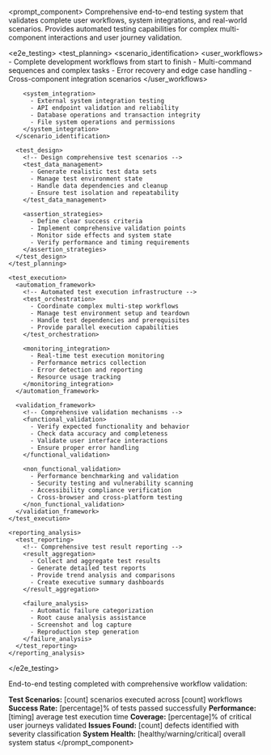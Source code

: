 <prompt_component>
  <step name="End-to-End Testing Framework">
    <description>
Comprehensive end-to-end testing system that validates complete user workflows, system integrations, and real-world scenarios. Provides automated testing capabilities for complex multi-component interactions and user journey validation.
    </description>
  </step>

  <e2e_testing>
    <test_planning>
      <scenario_identification>
        <!-- Identify critical end-to-end scenarios -->
        <user_workflows>
          - Complete development workflows from start to finish
          - Multi-command sequences and complex tasks
          - Error recovery and edge case handling
          - Cross-component integration scenarios
        </user_workflows>
        
        <system_integration>
          - External system integration testing
          - API endpoint validation and reliability
          - Database operations and transaction integrity
          - File system operations and permissions
        </system_integration>
      </scenario_identification>
      
      <test_design>
        <!-- Design comprehensive test scenarios -->
        <test_data_management>
          - Generate realistic test data sets
          - Manage test environment state
          - Handle data dependencies and cleanup
          - Ensure test isolation and repeatability
        </test_data_management>
        
        <assertion_strategies>
          - Define clear success criteria
          - Implement comprehensive validation points
          - Monitor side effects and system state
          - Verify performance and timing requirements
        </assertion_strategies>
      </test_design>
    </test_planning>
    
    <test_execution>
      <automation_framework>
        <!-- Automated test execution infrastructure -->
        <test_orchestration>
          - Coordinate complex multi-step workflows
          - Manage test environment setup and teardown
          - Handle test dependencies and prerequisites
          - Provide parallel execution capabilities
        </test_orchestration>
        
        <monitoring_integration>
          - Real-time test execution monitoring
          - Performance metrics collection
          - Error detection and reporting
          - Resource usage tracking
        </monitoring_integration>
      </automation_framework>
      
      <validation_framework>
        <!-- Comprehensive validation mechanisms -->
        <functional_validation>
          - Verify expected functionality and behavior
          - Check data accuracy and completeness
          - Validate user interface interactions
          - Ensure proper error handling
        </functional_validation>
        
        <non_functional_validation>
          - Performance benchmarking and validation
          - Security testing and vulnerability scanning
          - Accessibility compliance verification
          - Cross-browser and cross-platform testing
        </non_functional_validation>
      </validation_framework>
    </test_execution>
    
    <reporting_analysis>
      <test_reporting>
        <!-- Comprehensive test result reporting -->
        <result_aggregation>
          - Collect and aggregate test results
          - Generate detailed test reports
          - Provide trend analysis and comparisons
          - Create executive summary dashboards
        </result_aggregation>
        
        <failure_analysis>
          - Automatic failure categorization
          - Root cause analysis assistance
          - Screenshot and log capture
          - Reproduction step generation
        </failure_analysis>
      </test_reporting>
    </reporting_analysis>
  </e2e_testing>

  <o>
End-to-end testing completed with comprehensive workflow validation:

**Test Scenarios:** [count] scenarios executed across [count] workflows
**Success Rate:** [percentage]% of tests passed successfully
**Performance:** [timing] average test execution time
**Coverage:** [percentage]% of critical user journeys validated
**Issues Found:** [count] defects identified with severity classification
**System Health:** [healthy/warning/critical] overall system status
  </o>
</prompt_component> 